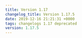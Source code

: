 ```yaml
---
title: Version 1.17
changelog_title: Version 1.17.5
date: 2019-12-16 21:21:31 +0000
tags: changelogs 1.17 deprecated
version: 1.17.5
---
```

<script src="https://gist.github.com/spinnaker-release/11b548f1670c75683efaf98ed1a31761.js"/>
